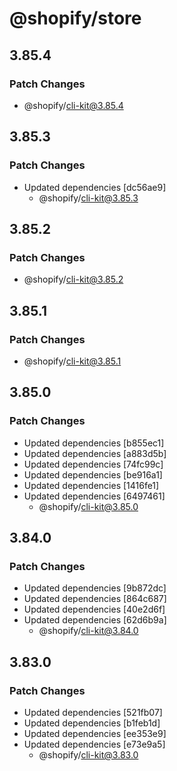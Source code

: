 # @shopify/store

## 3.85.4

### Patch Changes

- @shopify/cli-kit@3.85.4

## 3.85.3

### Patch Changes

- Updated dependencies [dc56ae9]
  - @shopify/cli-kit@3.85.3

## 3.85.2

### Patch Changes

- @shopify/cli-kit@3.85.2

## 3.85.1

### Patch Changes

- @shopify/cli-kit@3.85.1

## 3.85.0

### Patch Changes

- Updated dependencies [b855ec1]
- Updated dependencies [a883d5b]
- Updated dependencies [74fc99c]
- Updated dependencies [be916a1]
- Updated dependencies [1416fe1]
- Updated dependencies [6497461]
  - @shopify/cli-kit@3.85.0

## 3.84.0

### Patch Changes

- Updated dependencies [9b872dc]
- Updated dependencies [864c687]
- Updated dependencies [40e2d6f]
- Updated dependencies [62d6b9a]
  - @shopify/cli-kit@3.84.0

## 3.83.0

### Patch Changes

- Updated dependencies [521fb07]
- Updated dependencies [b1feb1d]
- Updated dependencies [ee353e9]
- Updated dependencies [e73e9a5]
  - @shopify/cli-kit@3.83.0
